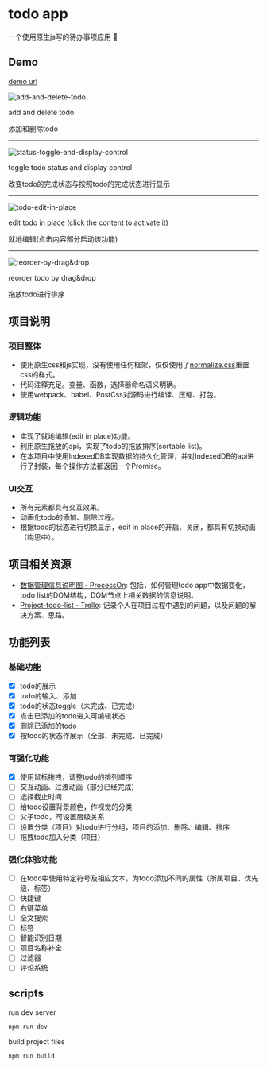 # todo app

一个使用原生js写的待办事项应用 :memo:

## Demo

[demo url](https://nevenleung.github.io/todo-app/)

![add-and-delete-todo](https://github.com/NevenLeung/todo-app/blob/master/demo/add-and-delete-todo.gif)

add and delete todo 

添加和删除todo

---

![status-toggle-and-display-control](https://github.com/NevenLeung/todo-app/blob/master/demo/status-toggle-and-display-control.gif)

toggle todo status and display control 

改变todo的完成状态与按照todo的完成状态进行显示

---

![todo-edit-in-place](https://github.com/NevenLeung/todo-app/blob/master/demo/edit-in-place.gif)

edit todo in place (click the content to activate it)

就地编辑(点击内容部分启动该功能)

---

![reorder-by-drag&drop](https://github.com/NevenLeung/todo-app/blob/master/demo/reorder-by-drag%26drop.gif)

reorder todo by drag&drop

拖放todo进行排序

## 项目说明

### 项目整体

- 使用原生css和js实现，没有使用任何框架，仅仅使用了[normalize.css](https://github.com/necolas/normalize.css/)重置css的样式。
- 代码注释充足。变量、函数，选择器命名语义明确。
- 使用webpack、babel、PostCss对源码进行编译、压缩、打包。

### 逻辑功能 

- 实现了就地编辑(edit in place)功能。
- 利用原生拖放的api，实现了todo的拖放排序(sortable list)。
- 在本项目中使用IndexedDB实现数据的持久化管理，并对IndexedDB的api进行了封装，每个操作方法都返回一个Promise。

### UI交互

- 所有元素都具有交互效果。
- 动画化todo的添加、删除过程。
- 根据todo的状态进行切换显示，edit in place的开启、关闭，都具有切换动画（构思中）。

## 项目相关资源

- [数据管理信息说明图 - ProcessOn](https://www.processon.com/view/link/5b1c09eee4b02e4b26ff4246): 包括，如何管理todo app中数据变化，todo list的DOM结构，DOM节点上相关数据的信息说明。
- [Project-todo-list - Trello](https://trello.com/b/D5nX2C2b/project-todo-list): 记录个人在项目过程中遇到的问题，以及问题的解决方案、思路。


## 功能列表

### 基础功能

- [x] todo的展示
- [x] todo的输入、添加
- [x] todo的状态toggle（未完成、已完成）
- [x] 点击已添加的todo进入可编辑状态
- [x] 删除已添加的todo
- [x] 按todo的状态作展示（全部、未完成、已完成）

### 可强化功能

- [x] 使用鼠标拖拽，调整todo的排列顺序
- [ ] 交互动画、过渡动画（部分已经完成）
- [ ] 选择截止时间
- [ ] 给todo设置背景颜色，作视觉的分类
- [ ] 父子todo，可设置层级关系
- [ ] 设置分类（项目）对todo进行分组，项目的添加、删除、编辑、排序
- [ ] 拖拽todo加入分类（项目）

### 强化体验功能

- [ ] 在todo中使用特定符号及相应文本，为todo添加不同的属性（所属项目、优先级、标签）
- [ ] 快捷键
- [ ] 右键菜单
- [ ] 全文搜索
- [ ] 标签
- [ ] 智能识别日期
- [ ] 项目名称补全
- [ ] 过滤器
- [ ] 评论系统

## scripts

run dev server

```
npm run dev
```

build project files

```
npm run build
```
